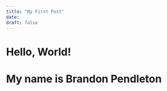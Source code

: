 ```yaml
---
title: "My First Post"
date:  
draft: false
---
```


<!-- Write your markdown here -->

# Hello, World!
# My name is Brandon Pendleton